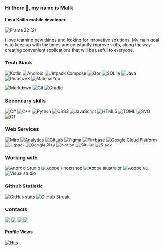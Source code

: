 ### Hi there 👋, my name is Malik

#### I'm a Kotlin mobile developer


![Frame 32 (2)](https://github.com/T8RIN/T8RIN/assets/52178347/6b09e04e-4e17-4dca-b316-15947435b65a)



I love learning new things and looking for innovative solutions. My main goal is to keep up with the times and constantly improve skills, along the way creating convenient applications that will be useful to everyone. 


### Tech Stack
![Kotlin](https://img.shields.io/badge/Kotlin-a503fc?logo=kotlin&logoColor=white&style=for-the-badge)
![Android](https://img.shields.io/badge/Android-50f270?logo=android&logoColor=black&style=for-the-badge)
![Jetpack Compose](https://img.shields.io/static/v1?style=for-the-badge&message=Jetpack+Compose&color=4285F4&logo=Jetpack+Compose&logoColor=FFFFFF&label=)
![Ktor](https://img.shields.io/badge/Ktor-087CFA?style=for-the-badge&logoColor=ffffff&logo=Ktor)
![SQLite](https://img.shields.io/static/v1?style=for-the-badge&message=SQLite&color=003B57&logo=SQLite&logoColor=FFFFFF&label=)
![Java](https://img.shields.io/static/v1?style=for-the-badge&message=Java&color=bd9117&logo=openjdk&logoColor=FFFFFF&label=)
![ReactiveX](https://img.shields.io/static/v1?style=for-the-badge&message=RxJava&color=B7178C&logo=ReactiveX&logoColor=FFFFFF&label=)
![MaterialYou](https://custom-icon-badges.demolab.com/badge/material%20you-lightblue?style=for-the-badge&logoColor=333&logo=material-you)

![Markdown](https://img.shields.io/static/v1?style=for-the-badge&message=Markdown&color=FFFFFF&logo=Markdown&logoColor=000000&label=)
![Git](https://img.shields.io/static/v1?style=for-the-badge&message=Git&color=F05032&logo=Git&logoColor=FFFFFF&label=)
![Gradle](https://img.shields.io/static/v1?style=for-the-badge&message=Gradle&color=02303A&logo=Gradle&logoColor=FFFFFF&label=)

### Secondary skills
![C#](https://img.shields.io/badge/C%23-512BD4?style=for-the-badge&logoColor=ffffff&logo=C%23)
![C++](https://img.shields.io/static/v1?style=for-the-badge&message=C%2B%2B&color=00599C&logo=C%2B%2B&logoColor=FFFFFF&label=)
![Python](https://img.shields.io/static/v1?style=for-the-badge&message=Python&color=3776AB&logo=Python&logoColor=FFFFFF&label=)
![CSS3](https://img.shields.io/static/v1?style=for-the-badge&message=CSS3&color=1572B6&logo=CSS3&logoColor=FFFFFF&label=)
![JavaScript](https://img.shields.io/badge/Javascript-F7DF1E?logo=javascript&logoColor=black&style=for-the-badge)
![HTML5](https://img.shields.io/static/v1?style=for-the-badge&message=HTML5&color=E34F26&logo=HTML5&logoColor=FFFFFF&label=)
![TOML](https://img.shields.io/badge/TOML-9C4121?style=for-the-badge&logoColor=ffffff&logo=TOML)
![SVG](https://img.shields.io/badge/Svg-FFB13B?logo=svg&logoColor=black&style=for-the-badge)
![QT](https://img.shields.io/badge/Qt-41CD52?style=for-the-badge&logoColor=ffffff&logo=Qt)

### Web Services
![Miro](https://img.shields.io/badge/Miro-ffdd33?style=for-the-badge&logoColor=000000&logo=Miro)
![Analytics](https://img.shields.io/static/v1?style=for-the-badge&message=Google+Analytics&color=E37400&logo=googleanalytics&logoColor=white&label=)
![GitLab](https://img.shields.io/badge/GitLab-FC6D26?style=for-the-badge&logoColor=ffffff&logo=GitLab)
![Figma](https://img.shields.io/badge/Figma-F24E1E?logo=figma&logoColor=ffffff&style=for-the-badge)
![Firebase](https://img.shields.io/static/v1?style=for-the-badge&message=Firebase&color=DD2C00&logo=Firebase&logoColor=ffffff&label=)
![Google Cloud Platform](https://img.shields.io/static/v1?style=for-the-badge&message=Google+Cloud+Platform&color=4285F4&logo=Google+Cloud&logoColor=ffffff&label=)
![Jitpack](https://img.shields.io/badge/Jitpack-354a5f?style=for-the-badge&logoColor=ffffff&logo=Jitpack)
![Google Play](https://img.shields.io/static/v1?style=for-the-badge&message=Play+Console&color=4a4a4a&logo=Google+Play&logoColor=ffffff&label=)
![Notion](https://img.shields.io/badge/Notion-2b2b2b?style=for-the-badge&logoColor=ffffff&logo=Notion)
![GitHub](https://img.shields.io/badge/GitHub-181717?style=for-the-badge&logoColor=ffffff&logo=GitHub)
![Slack](https://img.shields.io/badge/Slack-4A154B?style=for-the-badge&logoColor=ffffff&logo=Slack)


### Working with
![Android Studio](https://img.shields.io/static/v1?style=for-the-badge&message=Android+Studio&color=0e2e1d&logo=Android+Studio&logoColor=3DDC84&label=)
![Adobe Photoshop](https://img.shields.io/badge/Adobe%20photoshop-0c273b?logo=adobe+photoshop&style=for-the-badge)
![Adobe Illustrator](https://img.shields.io/static/v1?style=for-the-badge&message=Adobe+Illustrator&color=362001&logo=Adobe+Illustrator&logoColor=FF9A00&label=)
![Adobe XD](https://img.shields.io/badge/Adobe%20XD-470137?style=for-the-badge&logo=Adobe%20XD&logoColor=#FF61F6)
![Visual studio](https://img.shields.io/badge/Visual%20studio-2A1B3F?logo=visual+studio&logoColor=975fdc&style=for-the-badge)


### Github Statistic

[![GitHub stats](https://github-readme-stats.vercel.app/api?username=T8RIN&show_icons=true&theme=codeSTACKr&rank_icon=percentile&bg_color=061821&icon_color=40edab&title_color=42a4f5)](https://github.com/t8rin)
[![GitHub Streak](https://streak-stats.demolab.com/?user=t8rin&theme=toonight&background=061821&border=0C1A25&stroke=42a4f5&fire=42a4f5&ring=42a4f5&currStreakNum=ffffff&sideNums=ffffff&sideLabels=42a4f5&dates=40edab&currStreakLabel=42a4f5)](https://github.com/t8rin)

### Contacts

<a href="https://t.me/t8rin"><img src="https://img.shields.io/static/v1?style=for-the-badge&message=Telegram&color=26A5E4&logo=Telegram&logoColor=FFFFFF&label="/></a> 
<a href="https://wa.me/qr/4VVZ5CJXYT4UN1"><img src="https://img.shields.io/badge/Whatsapp-green?logo=whatsapp&logoColor=white&style=for-the-badge"/></a> 
<a href="https://www.reddit.com/u/T8RIN?utm_medium=android_app&utm_source=share"><img src="https://img.shields.io/badge/Reddit-red?logo=reddit&logoColor=white&style=for-the-badge"/></a> 
<a href="https://t8rin.medium.com"><img src="https://img.shields.io/badge/Medium-000000?logo=medium&logoColor=white&style=for-the-badge"/></a> 

#### Profile Views
[![Hits](https://hits.sh/github.com/t8rin/t8rin.svg?style=for-the-badge&label=Views&extraCount=4867&color=54856b)](https://hits.sh/github.com/t8rin/t8rin/)
